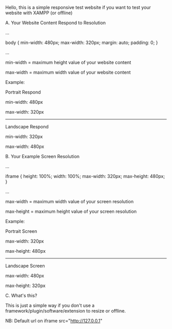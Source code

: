 Hello, this is a simple responsive test website if you want to test your website with XAMPP (or offline)

A. Your Website Content Respond to Resolution

...

body {
	min-width: 480px;
	max-width: 320px;
	margin: auto;
	padding: 0;
}

...

min-width = maximum height value of your website content

max-width = maximum width value of your website content

Example: 

Portrait Respond

min-width: 480px

max-width: 320px

-----------

Landscape Respond

min-width: 320px

max-width: 480px

B. Your Example Screen Resolution

...

iframe {
	height: 100%;
	width: 100%;
	max-width: 320px;
	max-height: 480px;
}

...

max-width = maximum width value of your screen resolution

max-height = maximum height value of your screen resolution

Example:

Portrait Screen

max-width: 320px

max-height: 480px

-----------

Landscape Screen

max-width: 480px

max-height: 320px

C. What's this?

This is just a simple way if you don't use a framework/plugin/software/extension to resize or offline.

NB: Default url on iframe src="http://127.0.0.1"
